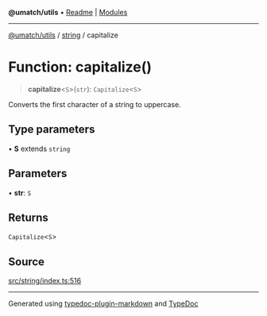**@umatch/utils** • [Readme](../../index.md) \| [Modules](../../modules.md)

***

[@umatch/utils](../../modules.md) / [string](../index.md) / capitalize

# Function: capitalize()

> **capitalize**\<`S`\>(`str`): `Capitalize`\<`S`\>

Converts the first character of a string to uppercase.

## Type parameters

• **S** extends `string`

## Parameters

• **str**: `S`

## Returns

`Capitalize`\<`S`\>

## Source

[src/string/index.ts:516](https://github.com/umatch-oficial/utils/blob/c6d91fc/src/string/index.ts#L516)

***

Generated using [typedoc-plugin-markdown](https://www.npmjs.com/package/typedoc-plugin-markdown) and [TypeDoc](https://typedoc.org/)
